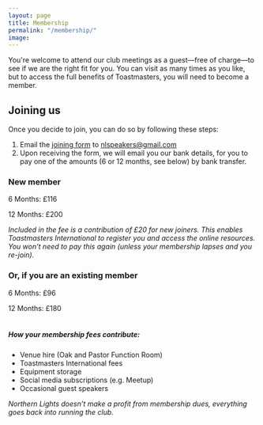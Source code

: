 ```yaml
---
layout: page
title: Membership
permalink: "/membership/"
image: 
---
```



You're  welcome to attend our club meetings as a guest—free of charge—to see if we are the right fit for you. You can visit as many times as you like, but to access the full benefits of Toastmasters, you will need to become a member.

## **Joining us**

Once you decide to join, you can do so by following these steps: 

1. Email the <a href="{{site.baseurl}}/membershipform">joining form</a> to nlspeakers@gmail.com
2. Upon receiving the form, we will email you our bank details, for you to pay one of the amounts (6 or 12 months, see below) by bank transfer. 

### **New member**

6 Months: £116 

12 Months: £200 

_Included in the fee is a contribution of £20 for new joiners. This enables Toastmasters International to register you and access the online resources.
You won’t need to pay this again (unless your membership lapses and you re-join)._

### **Or, if you are an existing member**

6 Months: £96

12 Months: £180

##### <br/> How your membership fees contribute:

- Venue hire (Oak and Pastor Function Room)
- Toastmasters International fees
- Equipment storage
- Social media subscriptions (e.g. Meetup)
- Occasional guest speakers

*Northern Lights doesn’t make a profit from membership dues, everything goes back into running the club.*
